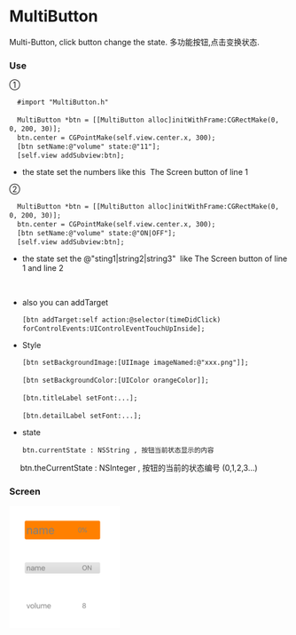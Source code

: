 # MultiButton
Multi-Button, click button change the state. 多功能按钮,点击变换状态.

### Use

①

      #import "MultiButton.h"

      MultiButton *btn = [[MultiButton alloc]initWithFrame:CGRectMake(0, 0, 200, 30)];
      btn.center = CGPointMake(self.view.center.x, 300);
      [btn setName:@"volume" state:@"11"];
      [self.view addSubview:btn];

* the state set the numbers like this  The Screen button of line 1

②

      MultiButton *btn = [[MultiButton alloc]initWithFrame:CGRectMake(0, 0, 200, 30)];
      btn.center = CGPointMake(self.view.center.x, 300);
      [btn setName:@"volume" state:@"ON|OFF"];
      [self.view addSubview:btn];
      
* the state set the @"sting1|string2|string3"  like  The Screen button of line 1 and line 2

    

* also you can addTarget
        
      [btn addTarget:self action:@selector(timeDidClick) forControlEvents:UIControlEventTouchUpInside];

* Style
       
      [btn setBackgroundImage:[UIImage imageNamed:@"xxx.png"]];
      
      [btn setBackgroundColor:[UIColor orangeColor]];
      
      [btn.titleLabel setFont:...];
      
      [btn.detailLabel setFont:...];

* state

      btn.currentState : NSString , 按钮当前状态显示的内容
          
      btn.theCurrentState : NSInteger , 按钮的当前的状态编号 (0,1,2,3...)

### Screen
 <img src="https://github.com/qianlishun/MultiButton/blob/master/QQ20161013-0@2x.png?raw=true" alt="" width="200" />
